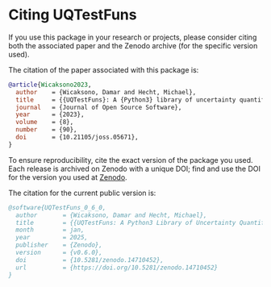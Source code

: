 # Citing UQTestFuns

If you use this package in your research or projects, please consider citing
both the associated paper and the Zenodo archive (for the specific version
used).

The citation of the paper associated with this package is:

```bibtex
@article{Wicaksono2023,
  author    = {Wicaksono, Damar and Hecht, Michael},
  title     = {{UQTestFuns}: A {Python3} library of uncertainty quantification ({UQ}) test functions},
  journal   = {Journal of Open Source Software},
  year      = {2023},
  volume    = {8},
  number    = {90},
  doi       = {10.21105/joss.05671},
}
```

To ensure reproducibility, cite the exact version of the package you used.
Each release is archived on Zenodo with a unique DOI; find and use the DOI
for the version you used at [Zenodo].

The citation for the current public version is:

```bibtex
@software{UQTestFuns_0_6_0,
  author       = {Wicaksono, Damar and Hecht, Michael},
  title        = {{UQTestFuns: A Python3 Library of Uncertainty Quantification (UQ) Test Functions}},
  month        = jan,
  year         = 2025,
  publisher    = {Zenodo},
  version      = {v0.6.0},
  doi          = {10.5281/zenodo.14710452},
  url          = {https://doi.org/10.5281/zenodo.14710452}
}
```

[Zenodo]: https://zenodo.org/search?q=parent.id%3A7701903&f=allversions%3Atrue&l=list&p=1&s=10&sort=version